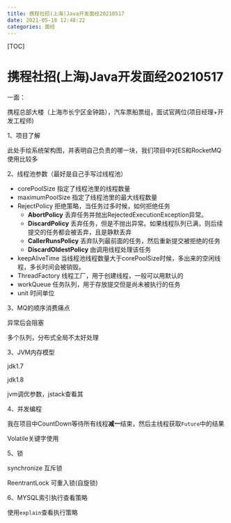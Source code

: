 ```yaml
---
title: 携程社招(上海)Java开发面经20210517
date: 2021-05-18 12:48:22
categories: 面经
---
```

[TOC]
# 携程社招(上海)Java开发面经20210517

一面：

携程总部大楼（上海市长宁区金钟路），汽车票船票组，面试官两位(项目经理+开发工程师)

1、项目了解

此处手绘系统架构图，并表明自己负责的哪一块，我们项目中对ES和RocketMQ使用比较多

2、线程池参数（最好是自己手写过线程池）

* corePoolSize 指定了线程池里的线程数量
* maximumPoolSize 指定了线程池里的最大线程数量
* RejectPolicy 拒绝策略，当任务过多时候，如何拒绝任务
  - **AbortPolicy** 丢弃任务并抛出RejectedExecutionException异常。
  - **DiscardPolicy** 丢弃任务，但是不抛出异常。如果线程队列已满，则后续提交的任务都会被丢弃，且是静默丢弃
  - **CallerRunsPolicy** 丢弃队列最前面的任务，然后重新提交被拒绝的任务
  - **DiscardOldestPolicy** 由调用线程处理该任务
* keepAliveTime 当线程池线程数量大于corePoolSize时候，多出来的空闲线程，多长时间会被销毁。
* ThreadFactory 线程工厂，用于创建线程，一般可以用默认的
* workQueue 任务队列，用于存放提交但是尚未被执行的任务
* unit 时间单位

3、MQ的顺序消费痛点

异常后会阻塞

多个队列，分布式全局不太好处理

3、JVM内存模型

jdk1.7

jdk1.8

jvm调优参数，jstack查看其

4、并发编程

我在项目中CountDown等待所有线程**减一**结束，然后主线程获取`Future`中的结果

Volatile关键字使用

5、锁

synchronize 互斥锁

ReentrantLock 可重入锁(自旋锁)

6、MYSQL索引执行查看策略

使用`explain`查看执行策略
